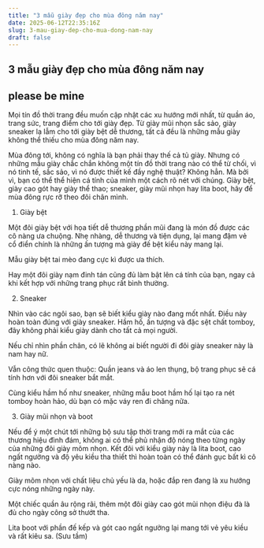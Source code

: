 ```yaml
---
title: "3 mẫu giày đẹp cho mùa đông năm nay"
date: 2025-06-12T22:35:16Z
slug: 3-mau-giay-dep-cho-mua-dong-nam-nay
draft: false
---
```


## 3 mẫu giày đẹp cho mùa đông năm nay

## please be mine

Mọi tín đồ thời trang đều muốn cập nhật các xu hướng mới nhất, từ quần áo, trang sức, trang điểm cho tới giày đẹp. Từ giày mũi nhọn sắc sảo, giày sneaker lạ lẫm cho tới giày bệt dễ thương, tất cả đều là những mẫu giày không thể thiếu cho mùa đông năm nay.

Mùa đông tới, không có nghĩa là bạn phải thay thế cả tủ giày. Nhưng có những mẫu giày chắc chắn không một tín đồ thời trang nào có thể từ chối, vì nó tinh tế, sắc sảo, vì nó được thiết kế đầy nghệ thuật? Không hẳn. Mà bởi vì, bạn có thể thể hiện cá tính của mình một cách rõ nét với chúng. Giày bệt, giày cao gót hay giày thể thao; sneaker, giày mũi nhọn hay lita boot, hãy để mùa đông rực rỡ theo đôi chân mình.

1. Giày bệt

Một đôi giày bệt với họa tiết dễ thương phần mũi đang là món đồ được các cô nàng ưa chuộng. Nhẹ nhàng, dễ thương và tiện dụng, lại mang đậm vẻ cổ điển chính là những ấn tượng mà giày đế bệt kiểu này mang lại.
 


Mẫu giày bệt tai mèo đang cực kì được ưa thích.
 

Hay một đôi giày nạm đinh tán cũng đủ làm bật lên cá tính của bạn, ngay cả khi kết hợp với những trang phục rất bình thường.
 
2. Sneaker

Nhìn vào các ngôi sao, bạn sẽ biết kiểu giày nào đang mốt nhất. Điều này hoàn toàn đúng với giày sneaker. Hầm hố, ấn tượng và đặc sệt chất tomboy, đây không phải kiểu giày dành cho tất cả mọi người.
 

Nếu chỉ nhìn phần chân, có lẽ không ai biết người đi đôi giày sneaker này là nam hay nữ.
 

Vẫn công thức quen thuộc: Quần jeans và áo len thụng, bộ trang phục sẽ cá tính hơn với đôi sneaker bắt mắt.
 

Cùng kiểu hầm hố như sneaker, những mẫu boot hầm hố lại tạo ra nét tomboy hoàn hảo, dù bạn có mặc váy ren đi chăng nữa.
 

 
3. Giày mũi nhọn và boot

Nếu để ý một chút tới những bộ sưu tập thời trang mới ra mắt của các thương hiệu đình đám, không ai có thể phủ nhận độ nóng theo từng ngày của những đôi giày mõm nhọn. Kết đôi với kiểu giày này là lita boot, cao ngất ngưởng và độ yêu kiều tha thiết thì hoàn toàn có thể đánh gục bất kì cô nàng nào.
 

Giày mõm nhọn với chất liệu chủ yếu là da, hoặc đắp ren đang là xu hướng cực nóng những ngày này.
 


Một chiếc quần âu rộng rãi, thêm một đôi giày cao gót mũi nhọn điệu đà là đủ cho ngày công sở thướt tha.
 

Lita boot với phần đế kếp và gót cao ngất ngưởng lại mang tới vẻ yêu kiều và rất kiêu sa.
 ​(Sưu tầm)​